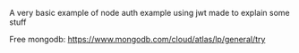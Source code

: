 A very basic example of node auth example using jwt made to explain some stuff


Free mongodb: 
https://www.mongodb.com/cloud/atlas/lp/general/try
